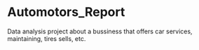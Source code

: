 # Automotors_Report

Data analysis project about a bussiness that offers car services, maintaining, tires sells, etc.
